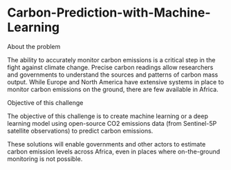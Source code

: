 # Carbon-Prediction-with-Machine-Learning

About the problem

The ability to accurately monitor carbon emissions is a critical step in the fight against climate change. Precise carbon readings allow researchers and governments to understand the sources and patterns of carbon mass output. While Europe and North America have extensive systems in place to monitor carbon emissions on the ground, there are few available in Africa.

Objective of this challenge

The objective of this challenge is to create machine learning or a deep learning model using open-source CO2 emissions data (from Sentinel-5P satellite observations) to predict carbon emissions.

These solutions will enable governments and other actors to estimate carbon emission levels across Africa, even in places where on-the-ground monitoring is not possible.

